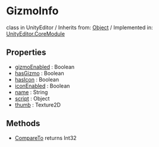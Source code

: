 # GizmoInfo
class in UnityEditor
 / Inherits from: <a href="https://docs.unity3d.com/6000.0/Documentation/ScriptReference/Object.html">Object</a> / Implemented in: <a href="https://docs.unity3d.com/6000.0/Documentation/ScriptReference/UnityEditor.CoreModule.html">UnityEditor.CoreModule</a>

## Properties
- <a href="https://docs.unity3d.com/6000.0/Documentation/ScriptReference/GizmoInfo-gizmoEnabled.html">gizmoEnabled</a> : Boolean
- <a href="https://docs.unity3d.com/6000.0/Documentation/ScriptReference/GizmoInfo-hasGizmo.html">hasGizmo</a> : Boolean
- <a href="https://docs.unity3d.com/6000.0/Documentation/ScriptReference/GizmoInfo-hasIcon.html">hasIcon</a> : Boolean
- <a href="https://docs.unity3d.com/6000.0/Documentation/ScriptReference/GizmoInfo-iconEnabled.html">iconEnabled</a> : Boolean
- <a href="https://docs.unity3d.com/6000.0/Documentation/ScriptReference/GizmoInfo-name.html">name</a> : String
- <a href="https://docs.unity3d.com/6000.0/Documentation/ScriptReference/GizmoInfo-script.html">script</a> : Object
- <a href="https://docs.unity3d.com/6000.0/Documentation/ScriptReference/GizmoInfo-thumb.html">thumb</a> : Texture2D

## Methods
- <a href="https://docs.unity3d.com/6000.0/Documentation/ScriptReference/GizmoInfo.CompareTo.html">CompareTo</a> returns Int32
